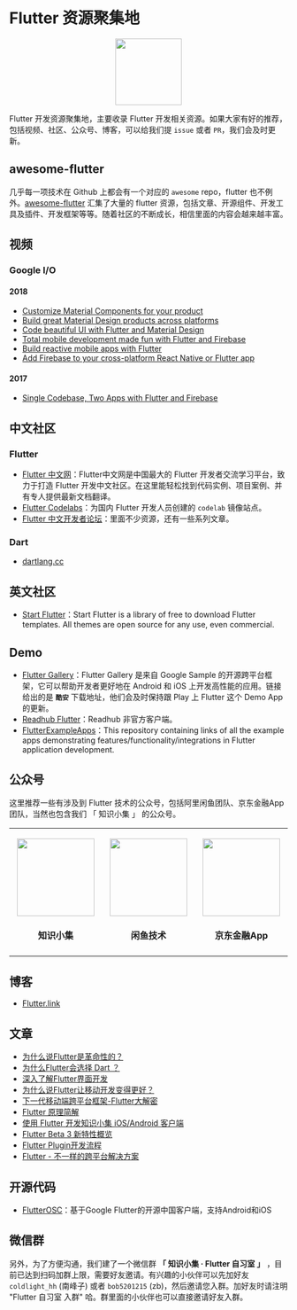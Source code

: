 # Flutter 资源聚集地

<p align='center'><img src='https://github.com/awesome-tips/flutter-resources/blob/master/images/icon.png?raw=true' height='120' width='120'/></p>

Flutter 开发资源聚集地，主要收录 Flutter 开发相关资源。如果大家有好的推荐，包括视频、社区、公众号、博客，可以给我们提 `issue` 或者 `PR`，我们会及时更新。

## awesome-flutter

几乎每一项技术在 Github 上都会有一个对应的 `awesome` repo，flutter 也不例外。[awesome-flutter](https://github.com/Solido/awesome-flutter) 汇集了大量的 flutter 资源，包括文章、开源组件、开发工具及插件、开发框架等等。随着社区的不断成长，相信里面的内容会越来越丰富。

## 视频

### Google I/O

#### 2018

* [Customize Material Components for your product](https://events.google.com/io/schedule/?section=may-8&sid=247e7a44-c632-464e-954c-303ede5befd5&livestream=true&topic=flutter)
* [Build great Material Design products across platforms](https://events.google.com/io/schedule/?section=may-8&sid=03c677fd-d082-4bf9-ae38-06829cfdada9&livestream=true&topic=flutter)
* [Code beautiful UI with Flutter and Material Design](https://events.google.com/io/schedule/?section=may-8&sid=086cd75d-8f7a-45d7-99bb-69dd3709535a&livestream=true&topic=flutter)
* [Total mobile development made fun with Flutter and Firebase](https://events.google.com/io/schedule/?section=may-8&sid=94f05260-0dfd-4867-8d04-399e96595035&livestream=true&topic=flutter)
* [Build reactive mobile apps with Flutter](https://events.google.com/io/schedule/?section=may-8&sid=dab2bf45-6e44-4605-a997-9d446f95ef38&livestream=true&topic=flutter)
* [Add Firebase to your cross-platform React Native or Flutter app](https://events.google.com/io/schedule/?section=may-8&sid=c8374ad6-94f3-47bb-99fd-164c0d0a81bc&livestream=true&topic=flutter)

#### 2017 

* [Single Codebase, Two Apps with Flutter and Firebase](https://www.youtube.com/watch?v=w2TcYP8qiRI)

## 中文社区

### Flutter

* [Flutter 中文网](https://flutterchina.club)：Flutter中文网是中国最大的 Flutter 开发者交流学习平台，致力于打造 Flutter 开发中文社区。在这里能轻松找到代码实例、项目案例、并有专人提供最新文档翻译。
* [Flutter Codelabs](https://codelabs.flutter-io.cn/)：为国内 Flutter 开发人员创建的 `codelab` 镜像站点。
* [Flutter 中文开发者论坛](http://flutter-dev.cn/)：里面不少资源，还有一些系列文章。

### Dart

* [dartlang.cc](http://www.dartlang.cc/)

## 英文社区

* [Start Flutter](https://startflutter.com/)：Start Flutter is a library of free to download Flutter templates. All themes are open source for any use, even commercial.

## Demo

* [Flutter Gallery](https://www.coolapk.com/apk/io.flutter.demo.gallery)：Flutter Gallery 是来自 Google Sample 的开源跨平台框架，它可以帮助开发者更好地在 Android 和 iOS 上开发高性能的应用。链接给出的是 **`酷安`** 下载地址，他们会及时保持跟 Play 上 Flutter 这个 Demo App 的更新。
* [Readhub Flutter](https://github.com/flyou/readhub_flutter)：Readhub 非官方客户端。
* [FlutterExampleApps](https://github.com/iampawan/FlutterExampleApps)：This repository containing links of all the example apps demonstrating features/functionality/integrations in Flutter application development.

## 公众号

这里推荐一些有涉及到 Flutter 技术的公众号，包括阿里闲鱼团队、京东金融App团队，当然也包含我们 「 知识小集 」 的公众号。

<table>

<tr>

<td id='知识小集' style='width:180px'>
<p align='center'><img src='https://github.com/awesome-tips/flutter-resources/blob/master/images/weixin/zhishixiaoji.jpg?raw=true' height='140' width='140'/></p>
<h4 align='center'>知识小集</h4>
</td>

<td id='闲鱼技术' style='width:180px'>
<p align='center'><img src='https://github.com/awesome-tips/flutter-resources/blob/master/images/weixin/xianyujishu.png?raw=true' height='140' width='140'/></p>
<h4 align='center'>闲鱼技术</h4>
</td>

<td id='京东金融App' style='width:180px'>
<p align='center'><img src='https://github.com/awesome-tips/flutter-resources/blob/master/images/weixin/JRAppDev.png?raw=true' height='140' width='140'/></p>
<h4 align='center'>京东金融App</h4>
</td>
</tr>

</table>

## 博客

* [Flutter.link](http://flutter.link)

## 文章

* [为什么说Flutter是革命性的？](http://www.infoq.com/cn/articles/why-is-flutter-revolutionary)
* [为什么Flutter会选择 Dart ？](http://www.infoq.com/cn/articles/why-flutter-uses-dart)
* [深入了解Flutter界面开发](https://mp.weixin.qq.com/s/z2r2OmnY7r7dQrkO8ndkFQ)
* [为什么说Flutter让移动开发变得更好？](https://juejin.im/post/5add65c46fb9a07aa541e97e)
* [下一代移动端跨平台框架-Flutter大解密](https://mp.weixin.qq.com/s/ZMp2fSOTlYkZ_aNIOrUZdw)
* [Flutter 原理简解](https://mp.weixin.qq.com/s/CQQXD0TrlbaNWjoClIcDtw)
* [使用 Flutter 开发知识小集 iOS/Android 客户端](https://juejin.im/post/5afb77126fb9a07aa83ee586)
* [Flutter Beta 3 新特性概览](https://juejin.im/post/5af3ca9af265da0b736daa49)
* [Flutter Plugin开发流程](https://juejin.im/post/5af6e858f265da0b736dbac0)
* [Flutter - 不一样的跨平台解决方案](https://juejin.im/post/5afd77466fb9a07aab2a12da)

## 开源代码

* [FlutterOSC](https://github.com/yubo725/FlutterOSC)：基于Google Flutter的开源中国客户端，支持Android和iOS

## 微信群

另外，为了方便沟通，我们建了一个微信群 **「 知识小集 · Flutter 自习室 」** ，目前已达到扫码加群上限，需要好友邀请。有兴趣的小伙伴可以先加好友 `coldlight_hh` (南峰子) 或者 `bob5201215` (zb)，然后邀请您入群。加好友时请注明 "Flutter 自习室 入群" 哈。群里面的小伙伴也可以直接邀请好友入群。


